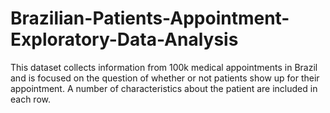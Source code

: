 # Brazilian-Patients-Appointment-Exploratory-Data-Analysis
This dataset collects information from 100k medical appointments in Brazil and is focused on the question of whether or not patients show up for their appointment. A number of characteristics about the patient are included in each row.
